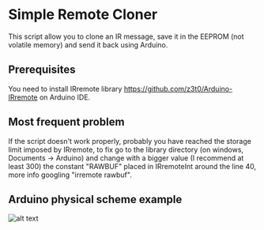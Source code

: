 # Simple Remote Cloner
This script allow you to clone an IR message, save it in the EEPROM (not volatile memory) and send it back using Arduino.

## Prerequisites
You need to install IRremote library https://github.com/z3t0/Arduino-IRremote on Arduino IDE.

## Most frequent problem
If the script doesn't work properly, probably you have reached the storage limit imposed by IRremote, to fix go to the library directory
(on windows, Documents -> Arduino) and change with a bigger value (I recommend at least 300) the constant "RAWBUF" placed in IRremoteInt around the line 40,
more info googling "irremote rawbuf".

## Arduino physical scheme example
![alt text](https://github.com/Fulminetor5000/simple_remote_cloner/blob/master/example.jpg?raw=true)
